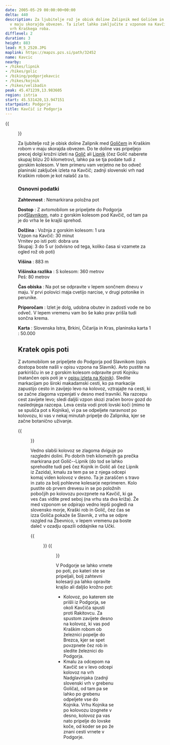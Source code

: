```yaml
---
date: 2005-05-29 00:00:00+00:00
delta: 440
description: Za ljubitelje rož je obisk doline Zalipnik med Goličem in Kraškim robom
  v maju skorajda obvezen. Ta izlet lahko zaključite z vzponom na Kavčič, zadnji slovenski
  vrh Kraškega roba.
difflevel: 2
duration: 3
height: 883
lead: M_5_2520.JPG
maplink: https://mapzs.pzs.si/path/32452
name: Kavcic
nearby:
- /hikes/lipnik
- /hikes/golic
- /biking/podgorjekavcic
- /hikes/kojnik
- /hikes/velibadin
peak: 45.471239,13.983605
region: istria
start: 45.531420,13.947151
startpoint: Podgorje
title: Kavčič iz Podgorja
---
```

{{<figure src="M_5_2520.JPG">}}

Za ljubitelje rož je obisk doline Zalipnik med [Goličem](../golic) in Kraškim robom v maju skorajda obvezen. Do te doline vas pripeljejo precej dolgi krožni izleti na [Golič](../golic) ali [Lipnik](../lipnik) (čez Golič naberete skupaj blizu 20 kilometrov), lahko pa se tja podate tudi z gorskim kolesom. V tem primeru vam verjetno ne bo odveč planinski zaključek izleta na Kavčič; zadnji slovenski vrh nad Kraškim robom je kot nalašč za to.

### Osnovni podatki

**Zahtevnost**
:   Nemarkirana položna pot

**Dostop**
:   Z avtomobilom se pripeljete do Podgorja pod[Slavnikom](../slavnik), nato z gorskim kolesom pod Kavčič, od tam pa je do vrha le še krajši sprehod.

**Dolžina**
:   Vožnja z gorskim kolesom: 1 ura\
    Vzpon na Kavčič: 30 minut\
    Vrnitev po isti poti: dobra ura\
    Skupaj: 3 do 5 ur (odvisno od tega, koliko časa si vzamete za ogled rož ob poti)

**Višina**
:   883 m

**Višinska razlika**
:   S kolesom: 360 metrov\
    Peš: 80 metrov

**Čas obiska**
:   Na pot se odpravite v lepem sončnem dnevu v maju. V prvi polovici maja cvetijo narcise, v drugi potonike in perunike.

**Priporočam**
:   Izlet je dolg, udobna obutev in zadosti vode ne bo odveč. V lepem vremenu vam bo še kako prav prišla tudi sončna krema.

**Karta**
:   Slovenska Istra, Brkini, Čičarija in Kras, planinska karta 1 : 50.000

Kratek opis poti
----------------

Z avtomobilom se pripeljete do Podgorja pod Slavnikom (opis dostopa boste našli v opisu vzpona na Slavnik). Avto pustite na parkirišču in se z gorskim kolesom odpravite proti Kojniku (natančen opis poti je v [opisu izleta na Kojnik](../kojnik)). Sledite markacijam po široki makadamski cesti, ko pa markacije zapustijo cesto in zavijejo levo na kolovoz, vztrajajte na cesti, ki se začne zlagoma vzpenjati v desno med travniki. Na razcepu cest zavijete levo; sledi daljši vzpon skozi zračen borov gozd do naslednjega razcepa. Leva cesta vodi proti lovski koči (mimo te se spušča pot s Kojnika), vi pa se odpeljete naravnost po kolovozu, ki vas v nekaj minutah pripelje do Zalipnika, kjer se začne botanično uživanje.

{{<figure src="M_5_2521.JPG" caption="Pogled k sosedom: Žbevnica, v ozadju Učka">}}

Vedno slabši kolovoz se zlagoma dviguje po razgledni dolini. Po dobrih treh kilometrih ga prečka markirana pot Golič--Lipnik (do tod se lahko sprehodite tudi peš čez Kojnik in Golič ali čez Lipnik iz Zazida), kmalu za tem pa se z njega odcepi komaj viden kolovoz v desno. Ta je zaraščen s travo in zato za bolj pohlevne kolesarje neprimeren. Kolo pustite ob prvem drevesu in se po položnih pobočjih po kolovozu povzpnete na Kavčič, ki ga ves čas vidite pred seboj (na vrhu sta dva križa). Že med vzponom se odpirajo vedno lepši pogledi na slovensko morje, Kraški rob in Golič, čez čas se izza Goliča pokaže še Slavnik, z vrha se odpre razgled na Žbevnico, v lepem vremenu pa boste daleč v ozadju opazili oddajnike na Učki.

{{<figure src="Lipnik.jpg" caption="Lipnik in Kraški rob, v ozadju slovensko morje">}} {{<figure src="Golic.jpg" caption="Golič, za njim Slavnik">}}

V Podgorje se lahko vrnete po poti, po kateri ste se pripeljali, bolj zahtevni kolesarji pa lahko opravite krajšo ali daljšo krožno pot:

-   Kolovoz, po katerem ste prišli iz Podgorja, se okoli Kavčiča spusti proti Rakitovcu. Za spustom zavijete desno na kolovoz, ki vas pod Kraškim robom ob železnici popelje do Brezca, kjer se spet povzpnete čez rob in sledite železnici do Podgorja.
-   Kmalu za odcepom na Kavčič se v levo odcepi kolovoz na vrh Nadglavinjaka (zadnji slovenski vrh v grebenu Goliča), od tam pa se lahko po grebenu odpeljete vse do Kojnika. Vrhu Kojnika se po kolovozu izognete v desno, kolovoz pa vas nato pripelje do lovske koče, od koder se po že znani cesti vrnete v Podgorje.
